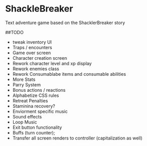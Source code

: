 # ShackleBreaker
Text adventure game based on the ShacklerBreaker story

##TODO
* tweak inventory UI
* Traps / encounters
* Game over screen
* Character creation screen
* Rework character level and xp display
* Rework enemies class
* Rework Consumablabe items and consumable abilities
* More Stats
* Parry System
* Bonus actions / reactions
* Alphabetize CSS rules
* Retreat Penalties
* Staminina recovery?
* Enviorment specific music
* Sound effects
* Loop Music
* Exit button functionality
* Buffs (turn counter);
* Transfer all screen renders to controller (capitalization as well)


